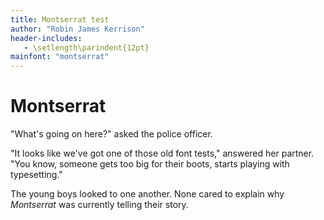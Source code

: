 ```yaml
---
title: Montserrat test
author: "Robin James Kerrison"
header-includes:
   - \setlength\parindent{12pt}
mainfont: "montserrat"
---
```

# Montserrat

"What's going on here?" asked the police officer.

"It looks like we've got one of those old font tests," answered her partner.
"You know, someone gets too big for their boots, starts playing with typesetting."

The young boys looked to one another.
None cared to explain why _Montserrat_ was currently telling their story.
